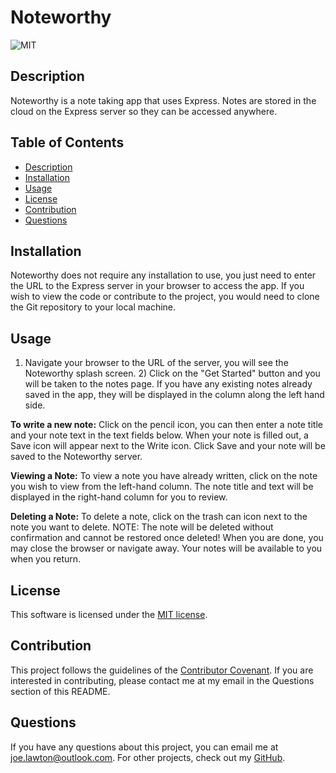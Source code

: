 
  # Noteworthy

  ![MIT](https://img.shields.io/badge/license-MIT-brightgreen)

  ## Description
  Noteworthy is a note taking app that uses Express. Notes are stored in the cloud on the Express server so they can be accessed anywhere.

  ## Table of Contents
  * [Description](#description)
  * [Installation](#installation)
  * [Usage](#usage)
  * [License](#license)
  * [Contribution](#contribute)
  * [Questions](#questions)

  ## Installation
  Noteworthy does not require any installation to use, you just need to enter the URL to the Express server in your browser to access the app. If you wish to view the code or contribute to the project, you would need to clone the Git repository to your local machine.

  ## Usage
  1) Navigate your browser to the URL of the server, you will see the Noteworthy splash screen. 2) Click on the "Get Started" button and you will be taken to the notes page. If you have any existing notes already saved in the app, they will be displayed in the column along the left hand side. 
  
  **To write a new note:**
  Click on the pencil icon, you can then enter a note title and your note text in the text fields below. When your note is filled out, a Save icon will appear next to the Write icon. Click Save and your note will be saved to the Noteworthy server. 
  
  **Viewing a Note:**
  To view a note you have already written, click on the note you wish to view from the left-hand column. The note title and text will be displayed in the right-hand column for you to review. 
  
  **Deleting a Note:**
  To delete a note, click on the trash can icon next to the note you want to delete. NOTE: The note will be deleted without confirmation and cannot be restored once deleted! When you are done, you may close the browser or navigate away. Your notes will be available to you when you return.

  ## License
  This software is licensed under the [MIT license](https://choosealicense.com/licenses/mit/).

  ## Contribution
  This project follows the guidelines of the [Contributor Covenant](https://www.contributor-covenant.org/version/2/0/code_of_conduct/). If you are interested in contributing, please contact me at my email in the Questions section of this README.

  ## Questions
  If you have any questions about this project, you can email me at joe.lawton@outlook.com.
  For other projects, check out my [GitHub](https://github.com/jdlawton).
